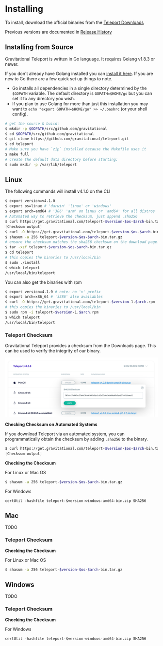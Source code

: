 # Installing

To install, download the official binaries from the [Teleport Downloads](https://gravitational.com/teleport/download/)

Previous versions are documented in [Release History](https://gravitational.com/teleport/releases/)

## Installing from Source

Gravitational Teleport is written in Go language. It requires Golang v1.8.3 or
newer.

If you don't already have Golang installed you can [install it here](https://golang.org/doc/install). If you are new to Go there are a few quick set up things to note.

- Go installs all dependencies in a single directory determined by the `$GOPATH` variable. The default directory is `GOPATH=$HOME/go` but you can set it to any directory you wish.
- If you plan to use Golang for more than just this installation you may want to `echo "export GOPATH=$HOME/go" >> ~/.bashrc` (or your shell config).

```bash
# get the source & build:
$ mkdir -p $GOPATH/src/github.com/gravitational
$ cd $GOPATH/src/github.com/gravitational
$ git clone https://github.com/gravitational/teleport.git
$ cd teleport
# Make sure you have `zip` installed because the Makefile uses it
$ make full
# create the default data directory before starting:
$ sudo mkdir -p /var/lib/teleport
```

## Linux

The following commands will install v4.1.0 on the CLI

```bash
$ export version=v4.1.0
$ export os=linux # 'darwin' 'linux' or 'windows'
$ export arch=amd64 # '386' 'arm' on linux or 'amd64' for all distros
# Automated way to retrieve the checksum, just append .sha256
$ curl https://get.gravitational.com/teleport-$version-$os-$arch-bin.tar.gz.sha256
[Checksum output]
$ curl -O https://get.gravitational.com/teleport-$version-$os-$arch-bin.tar.gz
$ shasum -a 256 teleport-$version-$os-$arch-bin.tar.gz 
# ensure the checksum matches the sha256 checksum on the download page!
$ tar -xzf teleport-$version-$os-$arch-bin.tar.gz
$ cd teleport
# this copies the binaries to /usr/local/bin
$ sudo ./install
$ which teleport
/usr/local/bin/teleport
```

You can also get the binaries with rpm
```bash
$ export version=4.1.0 # note: no 'v' prefix
$ export arch=x86_64 # 'i386' also availables
$ curl -O https://get.gravitational.com/teleport-$version-1.$arch.rpm
# this copies the binaries to /usr/local/bin
$ sudo rpm -i teleport-$version-1.$arch.rpm
$ which teleport
/usr/local/bin/teleport
```

### Teleport Checksum

Gravitational Teleport provides a checksum from the Downloads page.  This can be used to 
verify the integrity of our binary. 

![Teleport Checksum](img/teleport-sha.png)

**Checking Checksum on Automated Systems**

If you download Teleport via an automated system, you can programmatically obtain the checksum 
by adding `.sha256` to the binary. 

```bash
$ curl https://get.gravitational.com/teleport-$version-$os-$arch-bin.tar.gz.sha256
[Checksum output]
```

**Checking the Checksum**

For Linux or Mac OS
```bash
$ shasum -a 256 teleport-$version-$os-$arch-bin.tar.gz 
```

For Windows
```
certUtil -hashfile teleport-$version-windows-amd64-bin.zip SHA256
```

## Mac

TODO

### Teleport Checksum

**Checking the Checksum**

For Linux or Mac OS
```bash
$ shasum -a 256 teleport-$version-$os-$arch-bin.tar.gz 
```



## Windows

TODO

### Teleport Checksum

**Checking the Checksum**

For Windows
```
certUtil -hashfile teleport-$version-windows-amd64-bin.zip SHA256
```